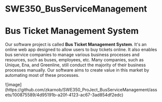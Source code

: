 # SWE350_BusServiceManagement
<h1>Bus Ticket Management System</h1>

<p>Our software project is called <strong>Bus Ticket Management System</strong>. It's an online web app designed to allow users to buy tickets online. It also enables bus service companies to manage various business processes and resources, such as buses, employees, etc. Many companies, such as Unique, Ena, and Greenline, still conduct the majority of their business processes manually. Our software aims to create value in this market by automating most of these processes.</p>
![image](https://github.com/zkarnob/SWE350_ProJect_BusServiceManagement/assets/100875589/4d95191b-a20f-4123-ac67-3ad854df2edc)
